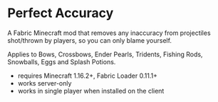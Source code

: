 # Perfect Accuracy

A Fabric Minecraft mod that removes any inaccuracy from projectiles shot/thrown by players, so you can only blame yourself.

Applies to Bows, Crossbows, Ender Pearls, Tridents, Fishing Rods, Snowballs, Eggs and Splash Potions.

- requires Minecraft 1.16.2+, Fabric Loader 0.11.1+
- works server-only
- works in single player when installed on the client